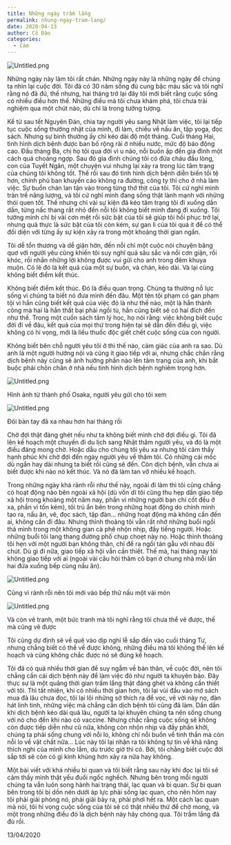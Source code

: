 ```yaml
---
title: Những ngày trầm lắng
permalink: nhung-ngay-tram-lang/
date: 2020-04-13
author: Cô Đào
categories:
  - Cảm
---
```


![Untitled.png](/images/deb0dc0b-d6c7-4745-810d-4a0eea5ed0ce/Untitled_2.png)

Những ngày này làm tôi rất chán. Những ngày này là những ngày để chúng ta nhìn lại cuộc đời. Tôi đã có 30 năm sống đủ cung bậc màu sắc và tôi nghĩ rằng nó đã đủ, thế nhưng, hai tháng trở lại đây tôi mới biết rằng cuộc sống có nhiều điều hơn thế. Những điều mà tôi chưa khám phá, tôi chưa trải nghiệm qua một chút nào, dù chỉ là trong tưởng tượng.

Kể từ sau tết Nguyên Đán, chia tay người yêu sang Nhật làm việc, tôi lại tiếp tục cuộc sống thường nhật của mình, đi làm, chiều về nấu ăn, tập yoga, đọc sách. Nhưng sự bình thường ấy chỉ kéo dài độ một tháng. Cuối tháng Hai, tình hình dịch bệnh được ban bố rộng rãi ở nhiều nước, mức độ báo động cao. Đầu tháng Ba, chị họ tôi qua đời vì u não, nỗi buồn ập đến gia đình một cách quá choáng ngợp. Sau đó gia đình chúng tôi có đứa cháu đầu lòng, con của Tuyết Ngân, một chuyện vui nhưng lại xảy ra trong lúc tâm trạng của chúng tôi không tốt. Thế rồi sau đó tình hình dịch bệnh diễn biến tồi tệ hơn, chính phủ ban khuyến cáo không ra đường, công ty thì cho ở nhà làm việc. Sự buồn chán lan tận vào trong từng thớ thịt của tôi. Tôi cứ nghĩ mình tràn trề năng lượng, và tôi cứ nghĩ mình đang sống thật lành mạnh với những thói quen tốt. Thế nhưng chỉ vài sự kiện đã kéo tâm trạng tôi đi xuống dần dần, từng nấc thang rất nhỏ đến nỗi tôi không biết mình đang đi xuống. Tôi tưởng mình chỉ bị vài cơn mệt rồi sức bật của tôi sẽ giúp tôi hồi phục trở lại, nhưng quả thực là sức bật của tôi còn kém, sự gan lì của tôi quá ít để có thể đối diện với từng ấy sự kiện xảy ra trong một khoảng thời gian ngắn.

Tôi dễ tổn thương và dễ giận hờn, đến nỗi chỉ một cuộc nói chuyện bâng quơ với người yêu cũng khiến tôi suy nghĩ quá sâu sắc và nổi cơn giận, rồi khóc, rồi nhắn những lời không được vui gửi cho anh trong đêm khuya muộn. Có lẽ đó là kết quả của một sự buồn, và chán, kéo dài. Và lại cũng không biết điểm kết thúc.

Không biết điểm kết thúc. Đó là điều quan trọng. Chúng ta thường nỗ lực sống vì chúng ta biết nó đưa mình đến đâu. Một tên tội phạm có gan phạm tội vì hắn cũng biết kết quả của việc đó là như thế nào, một là hắn thành công mà hai là hắn thất bại phải ngồi tù, hắn cũng biết sẽ có hai đích đến như thế. Trong một cuốn sách tâm lý học, họ nói rằng: việc không biết cuộc đời đi về đâu, kết quả của mọi thứ trong hiện tại sẽ dẫn đến điều gì, việc không có hi vọng, mới là liều thuốc độc giết chết cuộc sống của con người.

Không biết bên chỗ người yêu tôi ở thì thế nào, cảm giác của anh ra sao. Dù anh là một người hướng nội và cũng ít giao tiếp với ai, nhưng chắc chắn rằng dịch bệnh này cũng sẽ ảnh hưởng phần nào lên tâm trạng của anh, khi bắt buộc phải chôn chân ở nhà nếu tình hình dịch bệnh nghiêm trọng hơn.

![Untitled.png](/images/deb0dc0b-d6c7-4745-810d-4a0eea5ed0ce/Untitled_3.png)

Hình ảnh từ thành phố Osaka, người yêu gửi cho tôi xem

![Untitled.png](/images/deb0dc0b-d6c7-4745-810d-4a0eea5ed0ce/Untitled_4.png)

Đôi bàn tay đã xa nhau hơn hai tháng rồi

Chờ đợi thật đáng ghét nếu như ta không biết mình chờ đợi điều gì. Tôi đã lên kế hoạch một chuyến đi du lịch sang Nhật thăm người yêu, và đó là một điều đáng mong chờ. Hoặc dẫu cho chúng tôi yêu xa nhưng tôi cảm thấy hạnh phúc khi chờ đợi đến ngày người yêu về thăm tôi. Có những cái mốc dù ngắn hay dài nhưng ta biết rồi cũng sẽ đến. Còn dịch bệnh, vẫn chưa ai biết được khi nào nó kết thúc. Và nó đã làm tan vỡ nhiều kế hoạch.

Trong những ngày khá rảnh rỗi như thế này, ngoài đi làm thì tôi cũng chẳng có hoạt động nào bên ngoài xã hội (dù vốn dĩ tôi cũng thu hẹp dần giao tiếp xã hội trong khoảng một năm nay, phần vì những người bạn chí cốt đều ở xa, phần vì tốn kém), tôi trú ẩn bên trong những hoạt động do chính mình tạo ra, nấu ăn, vẽ, đọc sách, tập đàn... những hoạt động mà không cần đến ai, không cần đi đâu. Nhưng thỉnh thoảng tôi vẫn rất nhớ những buổi ngồi thả mình trong một không gian cà phê nhộn nhịp, đầy tiếng người. Hoặc những buổi tôi lang thang đường phố chụp choẹt này nọ. Hoặc thỉnh thoảng tôi hẹn với một người bạn không thân, chỉ để ra ngồi tán gẫu với nhau đôi chút. Dù gì đi nữa, giao tiếp xã hội vẫn cần thiết. Thế mà, hai tháng nay tôi không giao tiếp với ai (ngoài vài câu hỏi thăm cô bạn ở chung nhà mỗi lần hai đứa xuống bếp cùng nấu ăn).

![Untitled.png](/images/deb0dc0b-d6c7-4745-810d-4a0eea5ed0ce/Untitled_5.png)

Cũng vì rảnh rỗi nên tôi mới vào bếp thử nấu một vài món

![Untitled.png](/images/deb0dc0b-d6c7-4745-810d-4a0eea5ed0ce/Untitled_6.png)

Và còn vẽ tranh, một bức tranh mà tôi nghĩ rằng tôi chưa thể vẽ được, thế mà cũng vẽ được

Tôi cũng dự định sẽ về quê vào dịp nghỉ lễ sắp đến vào cuối tháng Tư, nhưng chẳng biết có thể về được không, những điều mà tôi không thể lên kế hoạch và cũng không chắc được nó sẽ đúng kế hoạch.

Tôi đã có quá nhiều thời gian để suy ngẫm về bản thân, về cuộc đời, nên tôi chẳng cần cái dịch bệnh này để làm việc đó như người ta khuyên bảo. Đây thực sự là một quãng thời gian trầm lắng thật đáng ghét và không cần thiết với tôi. Thì tất nhiên, khi có nhiều thời gian hơn, tôi lại vùi đầu vào mớ sách mua đã lâu chưa đọc, tôi lại lôi những sở thích ra để vọc, vẽ vời này nọ, đàn hát linh tinh, những việc mà chẳng cần dịch bệnh tôi cũng đã làm. Dần dần khi dịch bệnh kéo dài quá lâu, người ta lại khuyên chúng ta nên sống chung với nó cho đến khi nào có vaccine. Nhưng chắc rằng cuộc sống sẽ không còn được tiếp diễn như cũ nữa, không còn nhộn nhịp và đầy phấn khởi, chúng ta phải sống chung với nỗi lo, không chỉ nỗi buồn về tinh thần mà còn nỗi lo về vật chất nữa... Lúc này tôi lại nhận ra tôi không tự tin về khả năng thích nghi của mình cho lắm, dù trước giờ thì có. Bởi, tôi chẳng biết cuộc đời sắp tới sẽ còn có gì kinh khủng hơn xảy ra nữa hay không.

Một bài viết với khá nhiều bi quan và tôi biết rằng sau này khi đọc lại tôi sẽ cảm thấy mình thật yếu đuối ngốc nghếch. Nhưng bên trong mỗi người chúng ta vẫn luôn song hành hai trạng thái, lạc quan và bi quan. Sự bi quan bên trong tôi bị dồn nén dưới áp lực phải sống lạc quan, cho nên hôm nay tôi phải giải phóng nó, phải giãi bày ra, phải phơi hết ra. Một cách lạc quan mà nói, tôi hi vọng cuộc sống của tôi sẽ có thật nhiều thứ để chờ mong, và một trong những điều đó là dịch bệnh này hãy chóng qua. Tôi trầm lắng đã đủ rồi.

13/04/2020
